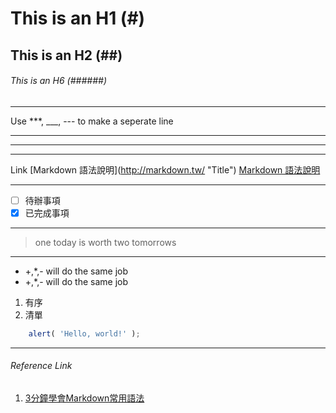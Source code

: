 # This is an H1 (#)
## This is an H2 (##)
###### This is an H6 (######)

***

Use ***, ___, --- to make a seperate line
***
____________________
----------------
Link
\[Markdown 語法說明]\(http://markdown.tw/ "Title"\)
[Markdown 語法說明](http://markdown.tw/ "Title")


***
- [ ] 待辦事項
- [x] 已完成事項
***
> one today is worth two tomorrows
***
+ +,*,- will do the same job
+ +,*,- will do the same job

1. 有序
2. 清單

```js
    alert( 'Hello, world!' );
```


***
###### Reference Link
1. [3分鐘學會Markdown常用語法](https://tiida54.github.io/2018/01/03/3%E5%88%86%E9%90%98%E5%AD%B8%E6%9C%83Markdown%E5%B8%B8%E7%94%A8%E8%AA%9E%E6%B3%95/)
